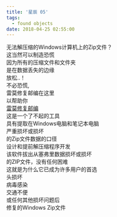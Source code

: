 ```yaml
---
title: '星辰 05'
tags:
  - found objects
date: 2018-04-25 02:55:00
---
```


无法解压缩的Windows计算机上的Zip文件？<br />
这当然可以制造恐慌<br />
因为所有的压缩文件和文件夹<br />
是在数据丢失的边缘<br />
放松..！<br />
不必恐慌,<br />
雷莫修复邮编在这里<br />
以帮助你<br />
[雷莫修复邮编](https://www.remorecover.com/zh/windows/zh-zip-repair.html)<br />
这是一个了不起的工具<br />
具有提取在Windows电脑和笔记本电脑<br />
严重损坏或损坏<br />
的Zip文件数据的口径<br />
设计和提前解压缩程序开发<br />
该软件拔出从塞弗里数据损坏或损坏<br />
的ZIP文件，没有任何困难<br />
这就是为什么它已成为许多用户的首选<br />
头损坏<br />
病毒感染<br />
交通不便<br />
或任何其他损坏问题后<br />
修复的Windows Zip文件
